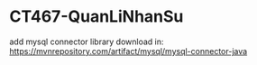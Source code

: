 # CT467-QuanLiNhanSu

add mysql connector library
download in: https://mvnrepository.com/artifact/mysql/mysql-connector-java
